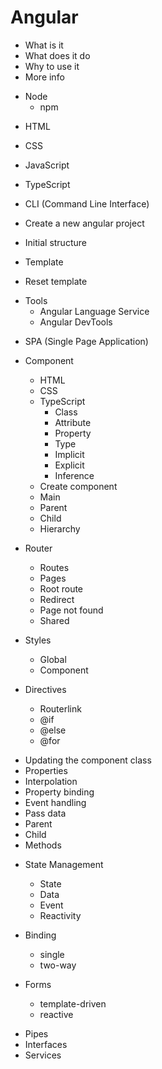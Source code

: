 # Angular

- What is it
- What does it do
- Why to use it
- More info

* Node
  - npm

- HTML
- CSS
- JavaScript
- TypeScript

- CLI (Command Line Interface)
- Create a new angular project
- Initial structure
- Template
- Reset template

* Tools
  - Angular Language Service
  - Angular DevTools

- SPA (Single Page Application)

* Component
  - HTML
  - CSS
  * TypeScript
    - Class
    - Attribute
    - Property
    - Type
    - Implicit
    - Explicit
    - Inference
  - Create component
  - Main
  - Parent
  - Child
  - Hierarchy

* Router
  - Routes
  - Pages
  - Root route
  - Redirect
  - Page not found
  - Shared

* Styles
  - Global
  - Component

* Directives
  - Routerlink
  - @if
  - @else
  - @for

- Updating the component class
- Properties
- Interpolation
- Property binding
- Event handling
- Pass data
- Parent
- Child
- Methods

* State Management
  - State
  - Data
  - Event
  - Reactivity

* Binding
  - single
  - two-way

* Forms
  - template-driven
  - reactive

- Pipes
- Interfaces
- Services
